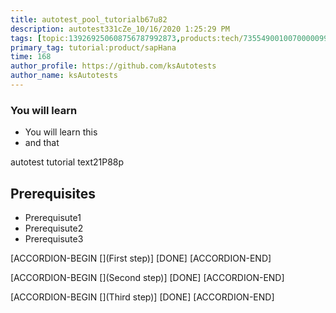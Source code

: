 ```yaml
---
title: autotest_pool_tutorialb67u82
description: autotest331cZe_10/16/2020 1:25:29 PM
tags: [topic:139269250608756787992873,products:tech/73554900100700000996,tutorial:experience/advanced]
primary_tag: tutorial:product/sapHana
time: 168
author_profile: https://github.com/ksAutotests
author_name: ksAutotests
---
```

### You will learn
- You will learn this
- and that

autotest tutorial text21P88p

## Prerequisites
- Prerequisute1
- Prerequisute2
- Prerequisute3

[ACCORDION-BEGIN [](First step)]
[DONE]
[ACCORDION-END]

[ACCORDION-BEGIN [](Second step)]
[DONE]
[ACCORDION-END]

[ACCORDION-BEGIN [](Third step)]
[DONE]
[ACCORDION-END]

